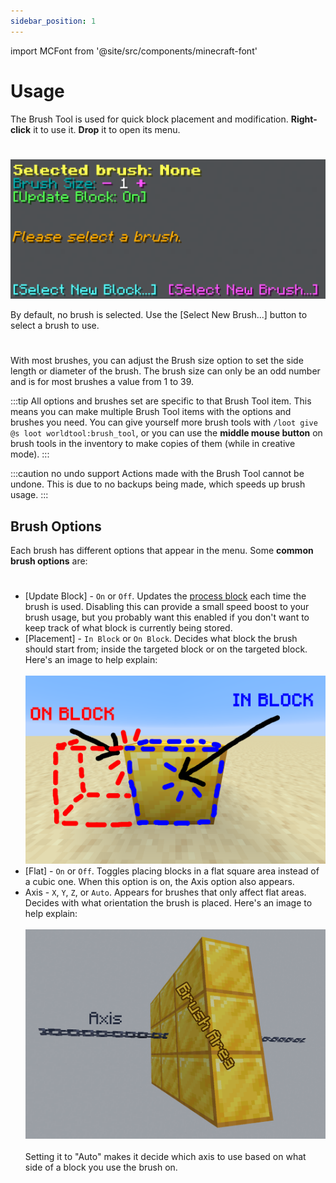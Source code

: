 ```yaml
---
sidebar_position: 1
---
```


import MCFont from '@site/src/components/minecraft-font'

# Usage

The Brush Tool is used for quick block placement and modification. **Right-click** it to use it. **Drop** it to open its menu.
#
![[The Brush Tool menu]](img/main_menu.png)

By default, no brush is selected. Use the <MCFont color="light_purple">[Select New Brush...]</MCFont> button to select a brush to use.
#
With most brushes, you can adjust the <MCFont color="#00a8a8">Brush size</MCFont> option to set the side length or diameter of the brush. The brush size can only be an odd number and is for most brushes a value from 1 to 39.

:::tip
All options and brushes set are specific to that Brush Tool item. This means you can make multiple Brush Tool items with the options and brushes you need. You can give yourself more brush tools with `/loot give @s loot worldtool:brush_tool`, or you can use the **middle mouse button** on brush tools in the inventory to make copies of them (while in creative mode).
:::

:::caution no undo support
Actions made with the Brush Tool cannot be undone. This is due to no backups being made, which speeds up brush usage.
:::

## Brush Options
Each brush has different options that appear in the menu. Some **common brush options** are:
#
* ­<MCFont color="green">[Update Block]</MCFont> - `On` or `Off`. Updates the [process block](../technical/processes) each time the brush is used. Disabling this can provide a small speed boost to your brush usage, but you probably want this enabled if you don't want to keep track of what block is currently being stored.
* ­<MCFont color="blue">[Placement]</MCFont> - `In Block` or `On Block`. Decides what block the brush should start from; inside the targeted block or on the targeted block. Here's an image to help explain:<br></br>
  ![[The two brush placement options]](img/placement_explanation.png)
* ­<MCFont color="dark_purple">[Flat]</MCFont> - `On` or `Off`. Toggles placing blocks in a flat square area instead of a cubic one. When this option is on, the <MCFont color="gold">Axis</MCFont> option also appears.
* ­<MCFont color="gold">Axis</MCFont> - `X`, `Y`, `Z`, or `Auto`. Appears for brushes that only affect flat areas. Decides with what orientation the brush is placed. Here's an image to help explain:<br></br>
  ![[The way axis decides orientation]](img/axis_explanation.png)<br></br>
  Setting it to "Auto" makes it decide which axis to use based on what side of a block you use the brush on.
